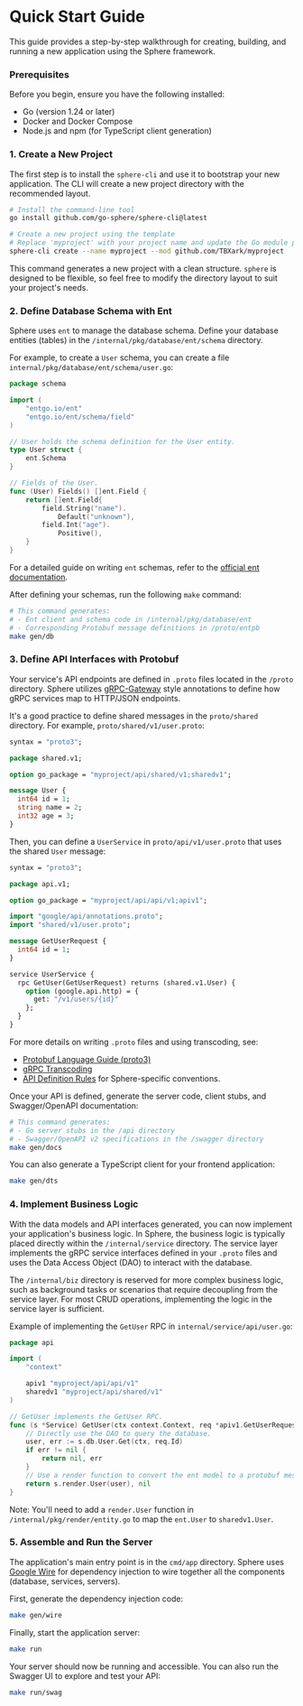 
# Quick Start Guide

This guide provides a step-by-step walkthrough for creating, building, and running a new application using the Sphere framework.

### Prerequisites

Before you begin, ensure you have the following installed:
*   Go (version 1.24 or later)
*   Docker and Docker Compose
*   Node.js and npm (for TypeScript client generation)

### 1. Create a New Project

The first step is to install the `sphere-cli` and use it to bootstrap your new application. The CLI will create a new project directory with the recommended layout.

```bash
# Install the command-line tool
go install github.com/go-sphere/sphere-cli@latest

# Create a new project using the template
# Replace 'myproject' with your project name and update the Go module path
sphere-cli create --name myproject --mod github.com/TBXark/myproject
```

This command generates a new project with a clean structure. `sphere` is designed to be flexible, so feel free to modify the directory layout to suit your project's needs.

### 2. Define Database Schema with Ent

Sphere uses `ent` to manage the database schema. Define your database entities (tables) in the `/internal/pkg/database/ent/schema` directory.

For example, to create a `User` schema, you can create a file `internal/pkg/database/ent/schema/user.go`:

```go
package schema

import (
	"entgo.io/ent"
	"entgo.io/ent/schema/field"
)

// User holds the schema definition for the User entity.
type User struct {
	ent.Schema
}

// Fields of the User.
func (User) Fields() []ent.Field {
	return []ent.Field{
		field.String("name").
			Default("unknown"),
		field.Int("age").
			Positive(),
	}
}
```

For a detailed guide on writing `ent` schemas, refer to the [official ent documentation](https://entgo.io/docs/getting-started).

After defining your schemas, run the following `make` command:

```bash
# This command generates:
# - Ent client and schema code in /internal/pkg/database/ent
# - Corresponding Protobuf message definitions in /proto/entpb
make gen/db
```

### 3. Define API Interfaces with Protobuf

Your service's API endpoints are defined in `.proto` files located in the `/proto` directory. Sphere utilizes [gRPC-Gateway](https://grpc-ecosystem.github.io/grpc-gateway/) style annotations to define how gRPC services map to HTTP/JSON endpoints.

It's a good practice to define shared messages in the `proto/shared` directory. For example,
`proto/shared/v1/user.proto`:

```protobuf
syntax = "proto3";

package shared.v1;

option go_package = "myproject/api/shared/v1;sharedv1";

message User {
  int64 id = 1;
  string name = 2;
  int32 age = 3;
}
```

Then, you can define a `UserService` in `proto/api/v1/user.proto` that uses the shared `User` message:

```protobuf
syntax = "proto3";

package api.v1;

option go_package = "myproject/api/api/v1;apiv1";

import "google/api/annotations.proto";
import "shared/v1/user.proto";

message GetUserRequest {
  int64 id = 1;
}

service UserService {
  rpc GetUser(GetUserRequest) returns (shared.v1.User) {
    option (google.api.http) = {
      get: "/v1/users/{id}"
    };
  }
}
```

For more details on writing `.proto` files and using transcoding, see:
*   [Protobuf Language Guide (proto3)](https://developers.google.com/protocol-buffers/docs/proto3)
*   [gRPC Transcoding](https://cloud.google.com/endpoints/docs/grpc/transcoding)
*   [API Definition Rules](API_DEFINITIONS.md) for Sphere-specific conventions.

Once your API is defined, generate the server code, client stubs, and Swagger/OpenAPI documentation:

```bash
# This command generates:
# - Go server stubs in the /api directory
# - Swagger/OpenAPI v2 specifications in the /swagger directory
make gen/docs
```

You can also generate a TypeScript client for your frontend application:
```bash
make gen/dts
```

### 4. Implement Business Logic

With the data models and API interfaces generated, you can now implement your application's business logic. In Sphere,
the business logic is typically placed directly within the `/internal/service` directory. The service layer implements
the gRPC service interfaces defined in your `.proto` files and uses the Data Access Object (DAO) to interact with the
database.

The `/internal/biz` directory is reserved for more complex business logic, such as background tasks or scenarios that
require decoupling from the service layer. For most CRUD operations, implementing the logic in the service layer is
sufficient.

Example of implementing the `GetUser` RPC in `internal/service/api/user.go`:

```go
package api

import (
	"context"

	apiv1 "myproject/api/api/v1"
	sharedv1 "myproject/api/shared/v1"
)

// GetUser implements the GetUser RPC.
func (s *Service) GetUser(ctx context.Context, req *apiv1.GetUserRequest) (*sharedv1.User, error) {
	// Directly use the DAO to query the database.
	user, err := s.db.User.Get(ctx, req.Id)
	if err != nil {
		return nil, err
	}
	// Use a render function to convert the ent model to a protobuf message.
	return s.render.User(user), nil
}
```

Note: You'll need to add a `render.User` function in `/internal/pkg/render/entity.go` to map the `ent.User` to
`sharedv1.User`.

### 5. Assemble and Run the Server

The application's main entry point is in the `cmd/app` directory. Sphere uses [Google Wire](https://github.com/google/wire) for dependency injection to wire together all the components (database, services, servers).

First, generate the dependency injection code:
```bash
make gen/wire
```

Finally, start the application server:
```bash
make run
```

Your server should now be running and accessible. You can also run the Swagger UI to explore and test your API:
```bash
make run/swag
```
